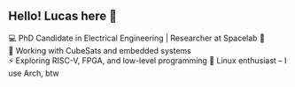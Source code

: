 ## Hello! Lucas here 👋

💻 PhD Candidate in Electrical Engineering | Researcher at Spacelab 🚀  
📡 Working with CubeSats and embedded systems  
⚡ Exploring RISC-V, FPGA, and low-level programming
🐧 Linux enthusiast – I use Arch, btw 

